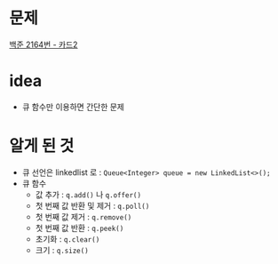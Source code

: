 # 문제
[백준 2164번 - 카드2](https://www.acmicpc.net/problem/2164)

# idea
- 큐 함수만 이용하면 간단한 문제

# 알게 된 것
- 큐 선언은 linkedlist 로 : `Queue<Integer> queue = new LinkedList<>();`
- 큐 함수
  + 값 추가 : `q.add()` 나 `q.offer()`
  + 첫 번째 값 반환 및 제거 : `q.poll()`
  + 첫 번째 값 제거 : `q.remove()`
  + 첫 번째 값 반환 : `q.peek()`
  + 초기화 : `q.clear()`
  + 크기 : `q.size()`
